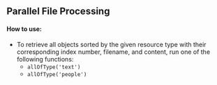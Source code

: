 ## Parallel File Processing

#### How to use:

- To retrieve all objects sorted by the given resource type with their corresponding index number, filename, and content, run one of the following functions:
  - `allOfType('text')`
  - `allOfType('people')`
